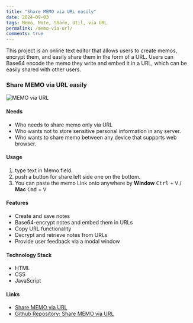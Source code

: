 ```yaml
---
title: "Share MEMO via URL easily"
date: 2024-09-03
tags: Memo, Note, Share, Util, via URL
permalink: /memo-via-url/
comments: true
---
```


This project is an online text editor that allows users to create memos, encrypt them, and easily share them in the form of a URL. Users can Base64 encode the memo they write and embed it in a URL, which can be easily shared with other users.

### Share MEMO via URL easily

<img src="{{site.assets}}{{ page.permalink }}memoViaURL.JPG" alt="MEMO via URL">

#### Needs

- Who needs to share memo only via URL
- Who wants not to store sensitive personal information in any server.
- Who wants to share memo between any device that supports web browser.

#### Usage

1. type text in Memo field.
2. push a button for share left side one on the bottom.
3. You can paste the memo Link onto anywhere by **Window** <kbd>Ctrl</kbd> + <kbd>V</kbd> / **Mac** <kbd>Cmd</kbd> + <kbd>V</kbd>

#### Features

- Create and save notes
- Base64-encrypt notes and embed them in URLs
- Copy URL functionality
- Decrypt and retrieve notes from URLs
- Provide user feedback via a modal window

#### Technology Stack

- HTML
- CSS
- JavaScript

#### Links

- [Share MEMO via URL](https://saramjh.github.io/URLmemo)
- [Github Repository: Share MEMO via URL](https://github.com/saramjh/URLmemo)
